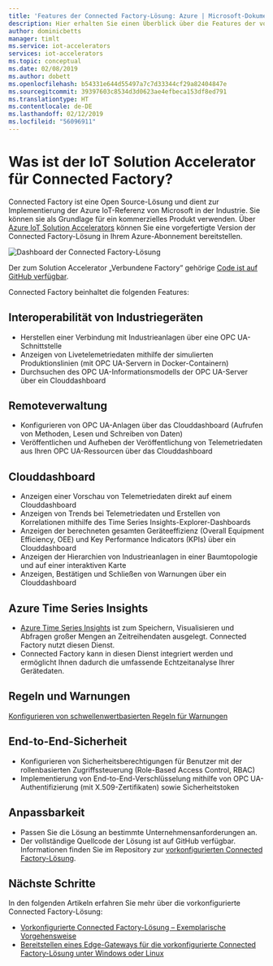 ```yaml
---
title: 'Features der Connected Factory-Lösung: Azure | Microsoft-Dokumentation'
description: Hier erhalten Sie einen Überblick über die Features der vorkonfigurierten Connected Factory-Lösung.
author: dominicbetts
manager: timlt
ms.service: iot-accelerators
services: iot-accelerators
ms.topic: conceptual
ms.date: 02/08/2019
ms.author: dobett
ms.openlocfilehash: b54331e644d55497a7c7d33344cf29a82404847e
ms.sourcegitcommit: 39397603c8534d3d0623ae4efbeca153df8ed791
ms.translationtype: HT
ms.contentlocale: de-DE
ms.lasthandoff: 02/12/2019
ms.locfileid: "56096911"
---
```

# <a name="what-is-connected-factory-iot-solution-accelerator"></a>Was ist der IoT Solution Accelerator für Connected Factory?

Connected Factory ist eine Open Source-Lösung und dient zur Implementierung der Azure IoT-Referenz von Microsoft in der Industrie. Sie können sie als Grundlage für ein kommerzielles Produkt verwenden. Über [Azure IoT Solution Accelerators](https://www.azureiotsolutions.com/#solutions/types/CF) können Sie eine vorgefertigte Version der Connected Factory-Lösung in Ihrem Azure-Abonnement bereitstellen.

![Dashboard der Connected Factory-Lösung](./media/iot-accelerators-connected-factory-features/dashboard.png)

Der zum Solution Accelerator „Verbundene Factory“ gehörige [Code ist auf GitHub verfügbar](https://github.com/Azure/azure-iot-connected-factory).

Connected Factory beinhaltet die folgenden Features:

## <a name="industrial-device-interoperability"></a>Interoperabilität von Industriegeräten

- Herstellen einer Verbindung mit Industrieanlagen über eine OPC UA-Schnittstelle
- Anzeigen von Livetelemetriedaten mithilfe der simulierten Produktionslinien (mit OPC UA-Servern in Docker-Containern)
- Durchsuchen des OPC UA-Informationsmodells der OPC UA-Server über ein Clouddashboard

## <a name="remote-management"></a>Remoteverwaltung

- Konfigurieren von OPC UA-Anlagen über das Clouddashboard (Aufrufen von Methoden, Lesen und Schreiben von Daten)
- Veröffentlichen und Aufheben der Veröffentlichung von Telemetriedaten aus Ihren OPC UA-Ressourcen über das Clouddashboard

## <a name="cloud-dashboard"></a>Clouddashboard

- Anzeigen einer Vorschau von Telemetriedaten direkt auf einem Clouddashboard
- Anzeigen von Trends bei Telemetriedaten und Erstellen von Korrelationen mithilfe des Time Series Insights-Explorer-Dashboards
- Anzeigen der berechneten gesamten Geräteeffizienz (Overall Equipment Efficiency, OEE) und Key Performance Indicators (KPIs) über ein Clouddashboard
- Anzeigen der Hierarchien von Industrieanlagen in einer Baumtopologie und auf einer interaktiven Karte
- Anzeigen, Bestätigen und Schließen von Warnungen über ein Clouddashboard

## <a name="azure-time-series-insights"></a>Azure Time Series Insights

- [Azure Time Series Insights](../time-series-insights/time-series-insights-overview.md) ist zum Speichern, Visualisieren und Abfragen großer Mengen an Zeitreihendaten ausgelegt. Connected Factory nutzt diesen Dienst.
- Connected Factory kann in diesen Dienst integriert werden und ermöglicht Ihnen dadurch die umfassende Echtzeitanalyse Ihrer Gerätedaten.

## <a name="rules-and-alerts"></a>Regeln und Warnungen

[Konfigurieren von schwellenwertbasierten Regeln für Warnungen](iot-accelerators-connected-factory-configure.md)

## <a name="end-to-end-security"></a>End-to-End-Sicherheit

- Konfigurieren von Sicherheitsberechtigungen für Benutzer mit der rollenbasierten Zugriffssteuerung (Role-Based Access Control, RBAC)
- Implementierung von End-to-End-Verschlüsselung mithilfe von OPC UA-Authentifizierung (mit X.509-Zertifikaten) sowie Sicherheitstoken

## <a name="customizability"></a>Anpassbarkeit

- Passen Sie die Lösung an bestimmte Unternehmensanforderungen an.
- Der vollständige Quellcode der Lösung ist auf GitHub verfügbar. Informationen finden Sie im Repository zur [vorkonfigurierten Connected Factory-Lösung](https://github.com/Azure/azure-iot-connected-factory).

## <a name="next-steps"></a>Nächste Schritte

In den folgenden Artikeln erfahren Sie mehr über die vorkonfigurierte Connected Factory-Lösung:

* [Vorkonfigurierte Connected Factory-Lösung – Exemplarische Vorgehensweise](iot-accelerators-connected-factory-sample-walkthrough.md)
* [Bereitstellen eines Edge-Gateways für die vorkonfigurierte Connected Factory-Lösung unter Windows oder Linux]( iot-accelerators-connected-factory-gateway-deployment.md)
